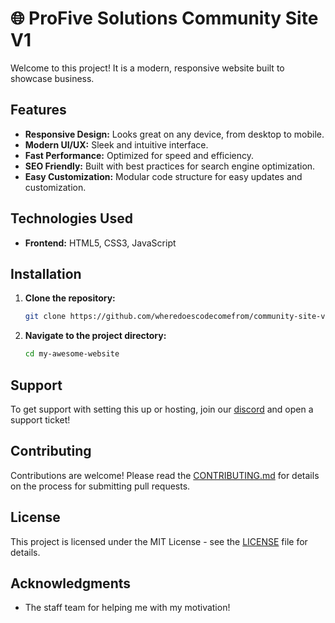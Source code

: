 # 🌐 ProFive Solutions Community Site V1

Welcome to this project! It is a modern, responsive website built to showcase business. 

## Features

- **Responsive Design:** Looks great on any device, from desktop to mobile.
- **Modern UI/UX:** Sleek and intuitive interface.
- **Fast Performance:** Optimized for speed and efficiency.
- **SEO Friendly:** Built with best practices for search engine optimization.
- **Easy Customization:** Modular code structure for easy updates and customization.

## Technologies Used

- **Frontend:** HTML5, CSS3, JavaScript

## Installation

1. **Clone the repository:**
    ```bash
    git clone https://github.com/wheredoescodecomefrom/community-site-v1.git
    ```
2. **Navigate to the project directory:**
    ```bash
    cd my-awesome-website
    ```

## Support

To get support with setting this up or hosting, join our [discord](https://discord.gg/profive) and open a support ticket!

## Contributing

Contributions are welcome! Please read the [CONTRIBUTING.md](./CONTRIBUTING.md) for details on the process for submitting pull requests.

## License

This project is licensed under the MIT License - see the [LICENSE](./LICENSE) file for details.

## Acknowledgments

- The staff team for helping me with my motivation!